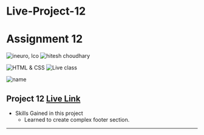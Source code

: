 # Live-Project-12

# Assignment 12

![ineuro, lco](https://img.shields.io/badge/iNeuron-LCO-green)
![hitesh choudhary](https://img.shields.io/badge/Hitesh--Choudhary-Full--stack--JS--bootcamp-red)

![HTML & CSS](https://img.shields.io/badge/HTML-CSS-orange)
![Live class](https://img.shields.io/badge/LIVE--CLASS-PROJECT--12-lightgrey)

![name](https://img.shields.io/badge/Sana--Quazi-lightgrey)

## Project 12 [Live Link](https://js-live-project-twelve.netlify.app/)

-   Skills Gained in this project
    -   Learned to create complex footer section.

---
